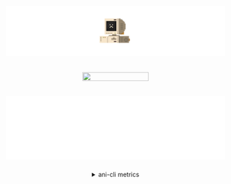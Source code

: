 <h1>
  <p align="center">
     <img src="https://github.com/xqtc161/xqtc161/blob/main/pixel_computer_transparent.gif">
  </p>
</h1>

<h2>
<p align="center">
  <a href="https://skillicons.dev">
    <img src="https://skillicons.dev/icons?i=haskell,bash,git,linux,latex,neovim" width="55%" height="55%"/>
  </a>
</p>
</h2>

<h2>
<p align="center">
    <img src="./github-metrics.svg"/>
</p>
</h2>

<details align="center">
<summary>ani-cli metrics</summary>
<a href="https://github.com/pystardust/ani-cli">
<img src="./ani-cli.svg">
</a>
</details>

